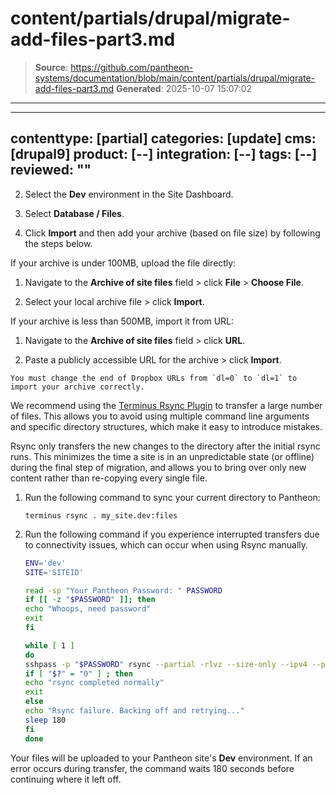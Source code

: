 # content/partials/drupal/migrate-add-files-part3.md

> **Source**: https://github.com/pantheon-systems/documentation/blob/main/content/partials/drupal/migrate-add-files-part3.md
> **Generated**: 2025-10-07 15:07:02

---

---
contenttype: [partial]
categories: [update]
cms: [drupal9]
product: [--]
integration: [--]
tags: [--]
reviewed: ""
---

2. Select the **<Icon icon="wrench" /> Dev** environment in the Site Dashboard.

3. Select **<Icon icon="server" /> Database / Files**.

4. Click **Import** and then add your archive (based on file size) by following the steps below.

  <TabList>

  <Tab title="Up to 100MBs" id="100mbsfiles-id" active={true}>

  If your archive is under 100MB, upload the file directly:

   1. Navigate to the **Archive of site files** field > click **File** > **Choose File**.

   1. Select your local archive file > click **Import**.

  </Tab>

  <Tab title="Up to 500MBs" id="500mbsfiles">

  If your archive is less than 500MB, import it from URL:

   1. Navigate to the **Archive of site files** field > click **URL**.

   1. Paste a publicly accessible URL for the archive > click **Import**.

   <Alert title="Note"  type="info" >

    You must change the end of Dropbox URLs from `dl=0` to `dl=1` to import your archive correctly.

   </Alert>

  </Tab>

  <Tab title="Over 500MBs" id="500mbsplusfiles">

   We recommend using the [Terminus Rsync Plugin](https://github.com/pantheon-systems/terminus-rsync-plugin) to transfer a large number of files. This allows you to avoid using multiple command line arguments and specific directory structures, which make it easy to introduce mistakes.

   Rsync only transfers the new changes to the directory after the initial rsync runs. This minimizes the time a site is in an unpredictable state (or offline) during the final step of migration, and allows you to bring over only new content rather than re-copying every single file.

   1. Run the following command to sync your current directory to Pantheon:

      ```bash{promptUser: user}
      terminus rsync . my_site.dev:files
      ```

   1. Run the following command if you experience interrupted transfers due to connectivity issues, which can occur when using Rsync manually.

      ```bash
      ENV='dev'
      SITE='SITEID'

      read -sp "Your Pantheon Password: " PASSWORD
      if [[ -z "$PASSWORD" ]]; then
      echo "Whoops, need password"
      exit
      fi

      while [ 1 ]
      do
      sshpass -p "$PASSWORD" rsync --partial -rlvz --size-only --ipv4 --progress -e 'ssh -p 2222' ./files/* --temp-dir=../tmp/ $ENV.$SITE@appserver.$ENV.$SITE.drush.in:files/
      if [ "$?" = "0" ] ; then
      echo "rsync completed normally"
      exit
      else
      echo "Rsync failure. Backing off and retrying..."
      sleep 180
      fi
      done
      ```

   Your files will be uploaded to your Pantheon site's **<Icon icon="wrench" /> Dev** environment. If an error occurs during transfer, the command waits 180 seconds before continuing where it left off.

  </Tab>

  </TabList>

